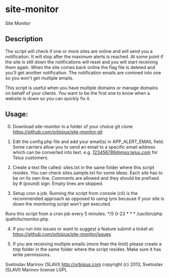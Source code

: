 site-monitor
============

Site Monitor

Description
-----------------------------------------------------------------------------------------------
The script will check if one or more sites are online and will send you a notificaiton.
It will stop after the maximum alerts is reached. At some point if the site is
still down the notifications will reset and you will start receiving them again.
When the site comes back online the flag file is deleted and you'll get another
notification. The notification emails are comined into one so you won't get multiple emails.

This script is useful when you have multiple domains or manage domains on behalf of your clients.
You want to be the first one to know when a website is down so you can quickly fix it.

Usage:
-----------------------------------------------------------------------------------------------

0. Download site-monitor in a folder of your choice
git clone https://github.com/orbisius/site-monitor.git

1. Edit the config.php file and add your email(s) in APP_ALERT_EMAIL field.
Some carriers allow you to send an email to a specific email address which can be converted into text.
e.g. 123456789@msg.telus.com for Telus customers.

2. Create a text file called: sites.txt in the same folder where this script resides.
You can check sites.sample.txt for some ideas. Each site has to be on its own line.
Comments are allowed and they should be prefixed by # (pound) sign. Empty lines are skipped.

3. Setup cron a job.
Running the script from console (cli) is the recommended approach as opposed to using lynx because
if your site is down the monitoring script won't get executed.

Runs this script from a cron job every 5 minutes.
*/5 0-23 * * * /usr/bin/php /path/to/monitor.php

4. If you run into issues or want to suggest a feature submit a ticket at: https://github.com/orbisius/site-monitor/issues

5. If you are receiving multiple emails (more than the limit) please create a tmp folder in the same folder
where the script resides. Make sure it has write permissions.

Svetoslav Marinov (SLAVI) <slavi at orbisius.com>
http://orbisius.com
copyright (c) 2013, Svetoslav (SLAVI) Marinov
license LGPL
